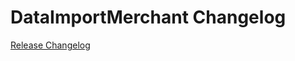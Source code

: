 # DataImportMerchant Changelog

[Release Changelog](https://github.com/spryker/data-import-merchant/releases)
